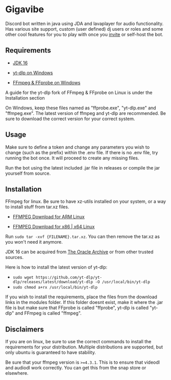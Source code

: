 # Gigavibe

Discord bot written in java using JDA and lavaplayer for audio functionality. Has various site support, custom (user defined)
dj users or roles and some other cool features for you to play with once you [invite](http://www.bot.zenyfh.co.uk/) or self-host the bot.

## Requirements

* [JDK 16](https://www.oracle.com/java/technologies/javase/jdk16-archive-downloads.html)

* [yt-dlp on Windows](https://github.com/yt-dlp/yt-dlp/releases)

* [FFmpeg & FFprobe on Windows](https://www.gyan.dev/ffmpeg/builds/ffmpeg-git-essentials.7z)

A guide for the yt-dlp fork of FFmpeg & FFprobe on Linux is under the Installation section

On Windows, keep these files named as "ffprobe.exe", "yt-dlp.exe" and "ffmpeg.exe".
The latest version of ffmpeg and yt-dlp are recommended. Be sure to download the correct version for your correct system.

## Usage

Make sure to define a token and change any parameters you wish to change (such as the prefix) within the .env file.
If there is no .env file, try running the bot once. It will proceed to create any missing files.

Run the bot using the latest included .jar file in releases or compile the jar yourself from source.

## Installation

FFmpeg for linux. Be sure to have xz-utils installed on your system, or a way to install stuff from tar.xz files.

* [FFMPEG Download for ARM Linux](https://github.com/yt-dlp/FFmpeg-Builds/releases/download/latest/ffmpeg-master-latest-linuxarm64-gpl.tar.xz)

* [FFMPEG Download for x86 | x64 Linux](https://github.com/yt-dlp/FFmpeg-Builds/releases/download/latest/ffmpeg-master-latest-linux64-gpl.tar.xz)

Run `sudo tar -xvf {FILENAME}.tar.xz`. You can then remove the tar.xz as you won't need it anymore.

JDK 16 can be acquired from [The Oracle Archive](https://www.oracle.com/java/technologies/javase/jdk16-archive-downloads.html) or from other trusted sources.

Here is how to install the latest version of yt-dlp:
* `sudo wget https://github.com/yt-dlp/yt-dlp/releases/latest/download/yt-dlp -O /usr/local/bin/yt-dlp`
* `sudo chmod a+rx /usr/local/bin/yt-dlp`

If you wish to install the requirements, place the files from the download links in the modules folder. If this folder doesnt exist, make it where the .jar file is but make sure that FFprobe is called "ffprobe", yt-dlp is called "yt-dlp" and FFmpeg is called "ffmpeg".

## Disclaimers

If you are on linux, be sure to use the correct commands to install the requirements for your distribution. Multiple distributions are supported, but only ubuntu is guaranteed to have stability.

Be sure that your ffmpeg version is `>=4.3.1`. This is to ensure that videodl and audiodl work correctly. You can get this from the snap store or elsewhere.
